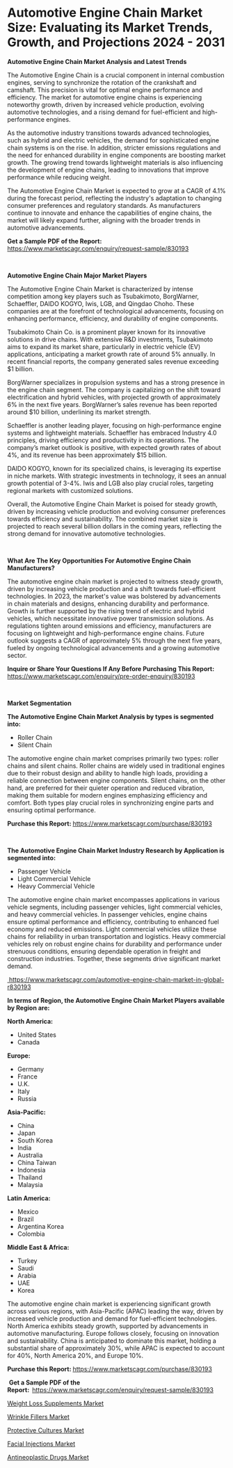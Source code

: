 <p><h1>Automotive Engine Chain Market Size: Evaluating its Market Trends, Growth, and Projections 2024 - 2031</h1></p><p><strong>Automotive Engine Chain Market Analysis and Latest Trends</strong></p>
<p><p>The Automotive Engine Chain is a crucial component in internal combustion engines, serving to synchronize the rotation of the crankshaft and camshaft. This precision is vital for optimal engine performance and efficiency. The market for automotive engine chains is experiencing noteworthy growth, driven by increased vehicle production, evolving automotive technologies, and a rising demand for fuel-efficient and high-performance engines.</p><p>As the automotive industry transitions towards advanced technologies, such as hybrid and electric vehicles, the demand for sophisticated engine chain systems is on the rise. In addition, stricter emissions regulations and the need for enhanced durability in engine components are boosting market growth. The growing trend towards lightweight materials is also influencing the development of engine chains, leading to innovations that improve performance while reducing weight.</p><p>The Automotive Engine Chain Market is expected to grow at a CAGR of 4.1% during the forecast period, reflecting the industry's adaptation to changing consumer preferences and regulatory standards. As manufacturers continue to innovate and enhance the capabilities of engine chains, the market will likely expand further, aligning with the broader trends in automotive advancements.</p></p>
<p><strong>Get a Sample PDF of the Report:&nbsp;</strong> <a href="https://www.marketscagr.com/enquiry/request-sample/830193?utm_campaign=1179&utm_medium=2&utm_source=Github&utm_content=ia&utm_term=08102024&utm_id=automotive-engine-chain">https://www.marketscagr.com/enquiry/request-sample/830193</a></p>
<p>&nbsp;</p>
<p><strong>Automotive Engine Chain Major Market Players</strong></p>
<p><p>The Automotive Engine Chain Market is characterized by intense competition among key players such as Tsubakimoto, BorgWarner, Schaeffler, DAIDO KOGYO, Iwis, LGB, and Qingdao Choho. These companies are at the forefront of technological advancements, focusing on enhancing performance, efficiency, and durability of engine components.</p><p>Tsubakimoto Chain Co. is a prominent player known for its innovative solutions in drive chains. With extensive R&D investments, Tsubakimoto aims to expand its market share, particularly in electric vehicle (EV) applications, anticipating a market growth rate of around 5% annually. In recent financial reports, the company generated sales revenue exceeding $1 billion.</p><p>BorgWarner specializes in propulsion systems and has a strong presence in the engine chain segment. The company is capitalizing on the shift toward electrification and hybrid vehicles, with projected growth of approximately 6% in the next five years. BorgWarner’s sales revenue has been reported around $10 billion, underlining its market strength.</p><p>Schaeffler is another leading player, focusing on high-performance engine systems and lightweight materials. Schaeffler has embraced Industry 4.0 principles, driving efficiency and productivity in its operations. The company’s market outlook is positive, with expected growth rates of about 4%, and its revenue has been approximately $15 billion.</p><p>DAIDO KOGYO, known for its specialized chains, is leveraging its expertise in niche markets. With strategic investments in technology, it sees an annual growth potential of 3-4%. Iwis and LGB also play crucial roles, targeting regional markets with customized solutions.</p><p>Overall, the Automotive Engine Chain Market is poised for steady growth, driven by increasing vehicle production and evolving consumer preferences towards efficiency and sustainability. The combined market size is projected to reach several billion dollars in the coming years, reflecting the strong demand for innovative automotive technologies.</p></p>
<p>&nbsp;</p>
<p><strong>What Are The Key Opportunities For Automotive Engine Chain Manufacturers?</strong></p>
<p><p>The automotive engine chain market is projected to witness steady growth, driven by increasing vehicle production and a shift towards fuel-efficient technologies. In 2023, the market's value was bolstered by advancements in chain materials and designs, enhancing durability and performance. Growth is further supported by the rising trend of electric and hybrid vehicles, which necessitate innovative power transmission solutions. As regulations tighten around emissions and efficiency, manufacturers are focusing on lightweight and high-performance engine chains. Future outlook suggests a CAGR of approximately 5% through the next five years, fueled by ongoing technological advancements and a growing automotive sector.</p></p>
<p><strong>Inquire or Share Your Questions If Any Before Purchasing This Report:</strong> <a href="https://www.marketscagr.com/enquiry/pre-order-enquiry/830193?utm_campaign=1179&utm_medium=2&utm_source=Github&utm_content=ia&utm_term=08102024&utm_id=automotive-engine-chain">https://www.marketscagr.com/enquiry/pre-order-enquiry/830193</a></p>
<p>&nbsp;</p>
<p><strong>Market Segmentation</strong></p>
<p><strong>The Automotive Engine Chain Market Analysis by types is segmented into:</strong></p>
<p><ul><li>Roller Chain</li><li>Silent Chain</li></ul></p>
<p><p>The automotive engine chain market comprises primarily two types: roller chains and silent chains. Roller chains are widely used in traditional engines due to their robust design and ability to handle high loads, providing a reliable connection between engine components. Silent chains, on the other hand, are preferred for their quieter operation and reduced vibration, making them suitable for modern engines emphasizing efficiency and comfort. Both types play crucial roles in synchronizing engine parts and ensuring optimal performance.</p></p>
<p><strong>Purchase this Report:&nbsp;</strong><a href="https://www.marketscagr.com/purchase/830193?utm_campaign=1179&utm_medium=2&utm_source=Github&utm_content=ia&utm_term=08102024&utm_id=automotive-engine-chain">https://www.marketscagr.com/purchase/830193</a></p>
<p>&nbsp;</p>
<p><strong>The Automotive Engine Chain Market Industry Research by Application is segmented into:</strong></p>
<p><ul><li>Passenger Vehicle</li><li>Light Commercial Vehicle</li><li>Heavy Commercial Vehicle</li></ul></p>
<p><p>The automotive engine chain market encompasses applications in various vehicle segments, including passenger vehicles, light commercial vehicles, and heavy commercial vehicles. In passenger vehicles, engine chains ensure optimal performance and efficiency, contributing to enhanced fuel economy and reduced emissions. Light commercial vehicles utilize these chains for reliability in urban transportation and logistics. Heavy commercial vehicles rely on robust engine chains for durability and performance under strenuous conditions, ensuring dependable operation in freight and construction industries. Together, these segments drive significant market demand.</p></p>
<p><a href="https://www.marketscagr.com/automotive-engine-chain-market-in-global-r830193?utm_campaign=1179&utm_medium=2&utm_source=Github&utm_content=ia&utm_term=08102024&utm_id=automotive-engine-chain">&nbsp;https://www.marketscagr.com/automotive-engine-chain-market-in-global-r830193</a></p>
<p><strong>In terms of Region, the Automotive Engine Chain Market Players available by Region are:</strong></p>
<p>
    <p> <strong> North America: </strong>
        <ul>
            <li>United States</li>
            <li>Canada</li>
        </ul>
        </p> 
    <p> <strong> Europe: </strong>
        <ul>
            <li>Germany</li>
            <li>France</li>
            <li>U.K.</li>
            <li>Italy</li>
            <li>Russia</li>
        </ul>
        </p> 
    <p> <strong> Asia-Pacific: </strong>
        <ul>
            <li>China</li>
            <li>Japan</li>
            <li>South Korea</li>
            <li>India</li>
            <li>Australia</li>
            <li>China Taiwan</li>
            <li>Indonesia</li>
            <li>Thailand</li>
            <li>Malaysia</li>
        </ul>
        </p> 
    <p> <strong> Latin America: </strong>
        <ul>
            <li>Mexico</li>
            <li>Brazil</li>
            <li>Argentina Korea</li>
            <li>Colombia</li>
        </ul>
        </p> 
    <p> <strong> Middle East & Africa: </strong>
        <ul>
            <li>Turkey</li>
            <li>Saudi</li>
            <li>Arabia</li>
            <li>UAE</li>
            <li>Korea</li>
        </ul>
    </p>
    </p>
<p><p>The automotive engine chain market is experiencing significant growth across various regions, with Asia-Pacific (APAC) leading the way, driven by increased vehicle production and demand for fuel-efficient technologies. North America exhibits steady growth, supported by advancements in automotive manufacturing. Europe follows closely, focusing on innovation and sustainability. China is anticipated to dominate this market, holding a substantial share of approximately 30%, while APAC is expected to account for 40%, North America 20%, and Europe 10%.</p></p>
<p><strong>Purchase this Report: </strong><a href="https://www.marketscagr.com/purchase/830193?utm_campaign=1179&utm_medium=2&utm_source=Github&utm_content=ia&utm_term=08102024&utm_id=automotive-engine-chain">https://www.marketscagr.com/purchase/830193</a></p>
<p>&nbsp;<strong>Get a Sample PDF of the Report:&nbsp;&nbsp;</strong><a href="https://www.marketscagr.com/enquiry/request-sample/830193?utm_campaign=1179&utm_medium=2&utm_source=Github&utm_content=ia&utm_term=08102024&utm_id=automotive-engine-chain">https://www.marketscagr.com/enquiry/request-sample/830193</a></p>
<p><strong></strong></p>
<p><p><a href="https://www.linkedin.com/pulse/weight-loss-supplements-market-drivers-challenges-forecast-xyllf?utm_campaign=1179&utm_medium=2&utm_source=Github&utm_content=ia&utm_term=08102024&utm_id=automotive-engine-chain">Weight Loss Supplements Market</a></p><p><a href="https://www.linkedin.com/pulse/comprehensive-wrinkle-fillers-market-report-regional-analysis-zxkyf?utm_campaign=1179&utm_medium=2&utm_source=Github&utm_content=ia&utm_term=08102024&utm_id=automotive-engine-chain">Wrinkle Fillers Market</a></p><p><a href="https://issuu.com/reportprime-2/docs/protective-cultures-market-size-2030.pptx?utm_campaign=1179&utm_medium=2&utm_source=Github&utm_content=ia&utm_term=08102024&utm_id=automotive-engine-chain">Protective Cultures Market</a></p><p><a href="https://www.linkedin.com/pulse/investing-facial-injections-market-trends-leading-products-d498f?utm_campaign=1179&utm_medium=2&utm_source=Github&utm_content=ia&utm_term=08102024&utm_id=automotive-engine-chain">Facial Injections Market</a></p><p><a href="https://www.linkedin.com/pulse/antineoplastic-drugs-mosaic-piecing-together-global-market-j8o4f?utm_campaign=1179&utm_medium=2&utm_source=Github&utm_content=ia&utm_term=08102024&utm_id=automotive-engine-chain">Antineoplastic Drugs Market</a></p></p>